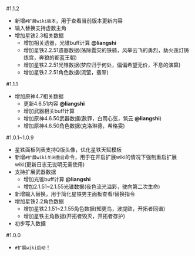 #1.1.2

* 新增`#扩展wiki版本`，用于查看当前版本更新内容
* 输入替换支持虚数主角
* 增加星铁2.3相关数据
  * 增加相关遗器，光锥buff计算 **@liangshi**
  * 增加星铁2.2.51遗器数据(荡除蠹灾的铁骑，风举云飞的勇烈，劫火莲灯铸炼宫，奔狼的都蓝王朝)
  * 增加星铁2.2.51光锥数据(梦应归于何处，偏偏希望无价，不息的演算)
  * 增加星铁2.2.51角色数据(流萤，翡翠)

#1.1.1
* 增加原神4.7相关数据
  * 更新4.6.51内容 **@liangshi**
  * 增加武器相关buff计算
  * 增加原神4.6.50武器数据(赦罪，白雨心弦，筑云 **@liangshi**)
  * 增加原神4.6.50角色数据(克洛琳德，希格雯)

#1.0.1~1.0.9

* 星铁面板列表支持Q版头像，优化星铁天赋模板
* 新增`#扩展wiki关闭重启`命令，用于在开启扩展wiki的情况下强制重启扩展wiki(更新日志无说明无需使用)
* 支持扩展武器数据
  * 增加光锥buff计算 **@liangshi**
  * 增加2.1.51~2.1.55光锥数据(夜色流光溢彩，驶向第二次生命)
* 新增输入替换，用于简化星铁男主面板查看/替换指令
* 增加星铁2.2角色数据
  * 增加星铁2.1.51~2.1.55角色数据(知更鸟，波提欧，开拓者同谐)
  * 增加星铁主角数据(开拓者毁灭，开拓者存护)
* 初步写入数据

#1.0.0

* `#扩展wiki启动`！